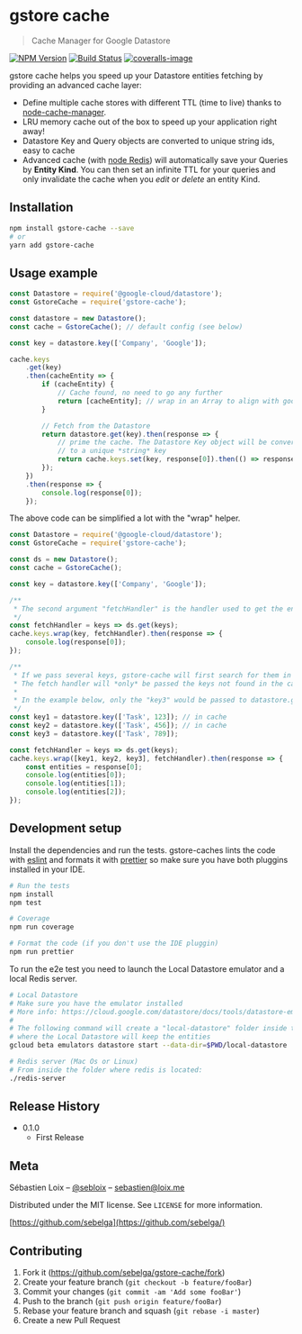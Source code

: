 <!-- README template from
https://raw.githubusercontent.com/dbader/readme-template/master/README.md
-->

# gstore cache

> Cache Manager for Google Datastore

[![NPM Version][npm-image]][npm-url]
[![Build Status][travis-image]][travis-url]
[![coveralls-image]][coveralls-url]

gstore cache helps you speed up your Datastore entities fetching by providing an advanced cache layer:

* Define multiple cache stores with different TTL (time to live) thanks to [node-cache-manager](https://github.com/BryanDonovan/node-cache-manager).
* LRU memory cache out of the box to speed up your application right away!
* Datastore Key and Query objects are converted to unique string ids, easy to cache
* Advanced cache (with [node Redis](https://github.com/NodeRedis/node_redis)) will automatically save your Queries by **Entity Kind**. You can then set an infinite TTL for your queries and only invalidate the cache when you _edit_ or _delete_ an entity Kind.

## Installation

```sh
npm install gstore-cache --save
# or
yarn add gstore-cache
```

## Usage example

```js
const Datastore = require('@google-cloud/datastore');
const GstoreCache = require('gstore-cache');

const datastore = new Datastore();
const cache = GstoreCache(); // default config (see below)

const key = datastore.key(['Company', 'Google']);

cache.keys
    .get(key)
    .then(cacheEntity => {
        if (cacheEntity) {
            // Cache found, no need to go any further
            return [cacheEntity]; // wrap in an Array to align with google-cloud response
        }

        // Fetch from the Datastore
        return datastore.get(key).then(response => {
            // prime the cache. The Datastore Key object will be converted
            // to a unique *string* key
            return cache.keys.set(key, response[0]).then(() => response);
        });
    })
    .then(response => {
        console.log(response[0]);
    });
```

The above code can be simplified a lot with the "wrap" helper.

```js
const Datastore = require('@google-cloud/datastore');
const GstoreCache = require('gstore-cache');

const ds = new Datastore();
const cache = GstoreCache();

const key = datastore.key(['Company', 'Google']);

/**
 * The second argument "fetchHandler" is the handler used to get the entities if the key is not found in the cache
 */
const fetchHandler = keys => ds.get(keys);
cache.keys.wrap(key, fetchHandler).then(response => {
    console.log(response[0]);
});

/**
 * If we pass several keys, gstore-cache will first search for them in the cache.
 * The fetch handler will *only* be passed the keys not found in the cache.
 *
 * In the example below, only the "key3" would be passed to datastore.get() method
 */
const key1 = datastore.key(['Task', 123]); // in cache
const key2 = datastore.key(['Task', 456]); // in cache
const key3 = datastore.key(['Task', 789]);

const fetchHandler = keys => ds.get(keys);
cache.keys.wrap([key1, key2, key3], fetchHandler).then(response => {
    const entities = response[0];
    console.log(entities[0]);
    console.log(entities[1]);
    console.log(entities[2]);
});
```

## Development setup

Install the dependencies and run the tests. gstore-caches lints the code with [eslint](https://eslint.org/) and formats it with [prettier](https://prettier.io/) so make sure you have both pluggins installed in your IDE.

```sh
# Run the tests
npm install
npm test

# Coverage
npm run coverage

# Format the code (if you don't use the IDE pluggin)
npm run prettier
```

To run the e2e test you need to launch the Local Datastore emulator and a local Redis server.

```sh
# Local Datastore
# Make sure you have the emulator installed
# More info: https://cloud.google.com/datastore/docs/tools/datastore-emulator
#
# The following command will create a "local-datastore" folder inside the project
# where the Local Datastore will keep the entities
gcloud beta emulators datastore start --data-dir=$PWD/local-datastore

# Redis server (Mac Os or Linux)
# From inside the folder where redis is located:
./redis-server
```

## Release History

* 0.1.0
    * First Release

## Meta

Sébastien Loix – [@sebloix](https://twitter.com/sebloix) – sebastien@loix.me

Distributed under the MIT license. See `LICENSE` for more information.

[https://github.com/sebelga](https://github.com/sebelga/)

## Contributing

1. Fork it (<https://github.com/sebelga/gstore-cache/fork>)
2. Create your feature branch (`git checkout -b feature/fooBar`)
3. Commit your changes (`git commit -am 'Add some fooBar'`)
4. Push to the branch (`git push origin feature/fooBar`)
5. Rebase your feature branch and squash (`git rebase -i master`)
6. Create a new Pull Request

<!-- Markdown link & img dfn's -->

[npm-image]: https://img.shields.io/npm/v/gstore-cache.svg?style=flat-square
[npm-url]: https://npmjs.org/package/gstore-cache
[travis-image]: https://img.shields.io/travis/sebelga/gstore-cache/master.svg?style=flat-square
[travis-url]: https://travis-ci.org/sebelga/gstore-cache
[coveralls-image]: https://img.shields.io/coveralls/github/sebelga/gstore-cache.svg
[coveralls-url]: https://coveralls.io/github/sebelga/gstore-cache?branch=master
